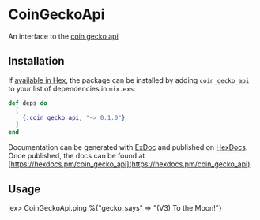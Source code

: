 # CoinGeckoApi

An interface to the [coin gecko api](https://www.coingecko.com/en/api)

## Installation

If [available in Hex](https://hex.pm/docs/publish), the package can be installed
by adding `coin_gecko_api` to your list of dependencies in `mix.exs`:

```elixir
def deps do
  [
    {:coin_gecko_api, "~> 0.1.0"}
  ]
end
```

Documentation can be generated with [ExDoc](https://github.com/elixir-lang/ex_doc)
and published on [HexDocs](https://hexdocs.pm). Once published, the docs can
be found at [https://hexdocs.pm/coin_gecko_api](https://hexdocs.pm/coin_gecko_api).
 
 ## Usage
 
iex> CoinGeckoApi.ping
%{"gecko_says" => "(V3) To the Moon!"}
